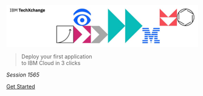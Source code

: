 <img src="../header.jpg">

> Deploy your first application<br/>
> to IBM Cloud in 3 clicks

_Session 1565_

[Get Started](#main)